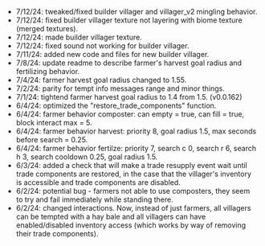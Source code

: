 - 7/12/24: tweaked/fixed builder villager and villager_v2 mingling behavior.
- 7/12/24: fixed builder villager texture not layering with biome texture (merged textures).
- 7/12/24: made builder villager texture.
- 7/12/24: fixed sound not working for builder villager.
- 7/11/24: added new code and files for new builder villager.
- 7/8/24: update readme to describe farmer's harvest goal radius and fertilizing behavior.
- 7/4/24: farmer harvest goal radius changed to 1.55.
- 7/2/24: parity for tempt info messages range and minor things.
- 7/1/24: tightend farmer harvest goal radius to 1.4 from 1.5. (v0.0.162)
- 6/4/24: optimized the "restore_trade_components" function.
- 6/4/24: farmer behavior composter: can empty = true, can fill = true, block interact max = 5.
- 6/4/24: farmer behavior harvest: priority 8, goal radius 1.5, max seconds before search = 0.25.
- 6/4/24: farmer behavior fertilze: priority 7, search c 0, search r 6, search h 3, search cooldown 0.25, goal radius 1.5.
- 6/3/24: added a check that will make a trade resupply event wait until trade components are restored, in the case that the villager's inventory is accessible and trade components are disabled.
- 6/2/24: potential bug - farmers not able to use composters, they seem to try and fail immediately while standing there.
- 6/2/24: changed interactions. Now, instead of just farmers, all villagers can be tempted with a hay bale and all villagers can have enabled/disabled inventory access (which works by way of removing their trade components). 